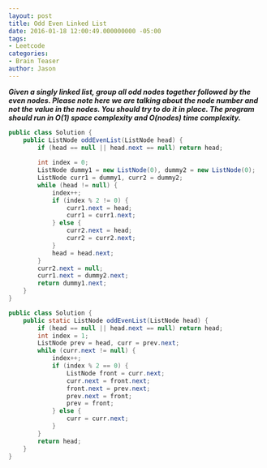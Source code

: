 ```yaml
---
layout: post
title: Odd Even Linked List
date: 2016-01-18 12:00:49.000000000 -05:00
tags:
- Leetcode
categories:
- Brain Teaser
author: Jason
---
```

<p><strong><em>Given a singly linked list, group all odd nodes together followed by the even nodes. Please note here we are talking about the node number and not the value in the nodes. You should try to do it in place. The program should run in O(1) space complexity and O(nodes) time complexity.</em></strong></p>


``` java
public class Solution {
    public ListNode oddEvenList(ListNode head) {
        if (head == null || head.next == null) return head;
        
        int index = 0;
        ListNode dummy1 = new ListNode(0), dummy2 = new ListNode(0);
        ListNode curr1 = dummy1, curr2 = dummy2;
        while (head != null) {
            index++;
            if (index % 2 != 0) {
                curr1.next = head;
                curr1 = curr1.next;
            } else {
                curr2.next = head;
                curr2 = curr2.next;
            }
            head = head.next;
        }
        curr2.next = null;
        curr1.next = dummy2.next;
        return dummy1.next;
    }
}
```
``` java
public class Solution {
    public static ListNode oddEvenList(ListNode head) {
        if (head == null || head.next == null) return head;
        int index = 1;
        ListNode prev = head, curr = prev.next;
        while (curr.next != null) {
            index++;
            if (index % 2 == 0) {
                ListNode front = curr.next;
                curr.next = front.next;
                front.next = prev.next;
                prev.next = front;
                prev = front;
            } else {
                curr = curr.next;
            }
        }
        return head;
    }
}
```
